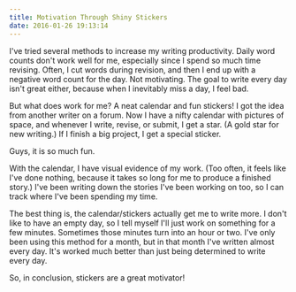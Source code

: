 ```yaml
---
title: Motivation Through Shiny Stickers
date: 2016-01-26 19:13:14
---
```

I've tried several methods to increase my writing productivity. Daily word counts don't work well for me, especially since I spend so much time revising. Often, I cut words during revision, and then I end up with a negative word count for the day. Not motivating. The goal to write every day isn't great either, because when I inevitably miss a day, I feel bad.

But what does work for me? A neat calendar and fun stickers! I got the idea from another writer on a forum. Now I have a nifty calendar with pictures of space, and whenever I write, revise, or submit, I get a star. (A gold star for new writing.) If I finish a big project, I get a special sticker.

Guys, it is so much fun.

With the calendar, I have visual evidence of my work. (Too often, it feels like I've done nothing, because it takes so long for me to produce a finished story.) I've been writing down the stories I've been working on too, so I can track where I've been spending my time.

The best thing is, the calendar/stickers actually get me to write more. I don't like to have an empty day, so I tell myself I'll just work on something for a few minutes. Sometimes those minutes turn into an hour or two. I've only been using this method for a month, but in that month I've written almost every day. It's worked much better than just being determined to write every day.

So, in conclusion, stickers are a great motivator!

